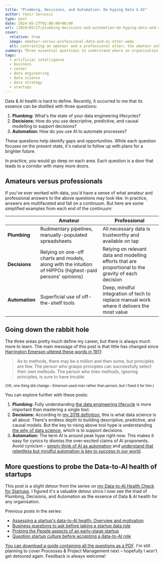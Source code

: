 ```yaml
---
title: "Plumbing, Decisions, and Automation: De-hyping Data & AI"
author: Yanir Seroussi
type: post
date: 2024-05-27T02:00:00+00:00
url: /2024/05/27/plumbing-decisions-and-automation-de-hyping-data-and-ai/
cover:
  relative: true
  image: amateur-versus-professional-data-and-ai-otter.webp
  alt: contrasting an amateur and a professional otter; the amateur asks about tools, the professional asks about plumbing, decisions, and automation
summary: Three essential questions to understand where an organisation stands when it comes to Data & AI (with zero hype).
tags:
  - artificial intelligence
  - business
  - career
  - data engineering
  - data science
  - data strategy
  - startups
---
```

Data & AI health is hard to define. Recently, it occurred to me that its essence can be distilled with three questions:
1. **Plumbing:** What's the state of your data engineering lifecycles?
2. **Decisions:** How do you use descriptive, predictive, and causal modelling to support decisions?
3. **Automation:** How do you use AI to automate processes?

These questions help identify gaps and opportunities. While each question focuses on the present state, it's natural to follow up with plans for a brighter future.

In practice, you would go deep on each area. Each question is a door that leads to a corridor with many more doors.

## Amateurs versus professionals

If you've ever worked with data, you'd have a sense of what amateur and professional answers to the above questions may look like. In practice, answers are multifaceted and fall on a continuum. But here are some simplified examples from each end of the continuum:

|                | Amateur                                                                                                   | Professional                                                                                         |
|----------------|-----------------------------------------------------------------------------------------------------------|------------------------------------------------------------------------------------------------------|
| **Plumbing**   | Rudimentary pipelines, manually-populated spreadsheets                                                    | All necessary data is trustworthy and available on tap                                               |
| **Decisions**  | Relying on one-off charts and models, along with the intuition of HiPPOs (highest-paid persons' opinions) | Relying on relevant data and modelling efforts that are proportional to the gravity of each decision |
| **Automation** | Superficial use of off-the-shelf tools                                                                    | Deep, mindful integration of tech to replace manual work where it delivers the most value            | 

## Going down the rabbit hole

The three areas pretty much define my career, but there is always much more to learn. The main message of this post is that little has changed since [Harrington Emerson uttered these words in 1911](https://yanirseroussi.com/2017/10/15/advice-for-aspiring-data-scientists-and-other-faqs/):

> As to methods, there may be a million and then some, but principles are few. The person who grasps principles can successfully select their own methods. The person who tries methods, ignoring principles, is sure to have trouble.

<small>(OK, one thing did change &ndash; Emerson used _man_ rather than _person_, but I fixed it for him.)</small>

You can explore further with these posts:
1. **Plumbing:** Fully understanding [the data engineering lifecycle](https://yanirseroussi.com/til/2024/04/05/the-data-engineering-lifecycle-is-not-going-anywhere/) is more important than mastering a single tool.
2. **Decisions:** According to [my 2018 definition](https://yanirseroussi.com/2018/07/22/defining-data-science-in-2018/), this is what data science is all about. There's endless depth to building descriptive, predictive, and causal models. But the key to rising above tool hype is understanding [the _why_ of data science](https://yanirseroussi.com/2016/09/19/ask-why-finding-motives-causes-and-purpose-in-data-science/), which is to support decisions.
3. **Automation:** The term _AI_ is around peak hype right now. This makes it easy for cynics to dismiss the over-excited claims of AI proponents. Avoid cynicism &ndash; [simply think of AI as automation](https://yanirseroussi.com/til/2023/10/06/artificial-intelligence-was-a-marketing-term-all-along-just-call-it-automation/) and [understand that relentless but mindful automation is key to success in our world](https://yanirseroussi.com/til/2024/05/25/adapting-to-the-economy-of-algorithms/).

## More questions to probe the Data-to-AI health of startups

This post is a slight detour from the series on [my Data-to-AI Health Check for Startups](https://yanirseroussi.com/data-to-ai-health-check/). I figured it's a valuable detour since I now see the triad of Plumbing, Decisions, and Automation as the essence of Data & AI health for any organisation.

Previous posts in the series:

* [Assessing a startup's data-to-AI health: Overview and motivation](https://yanirseroussi.com/2024/04/22/assessing-a-startups-data-to-ai-health/)
* [Business questions to ask before taking a startup data role](https://yanirseroussi.com/2024/05/06/business-questions-to-ask-before-taking-a-startup-data-role/)
* [Probing the People aspects of an early-stage startup](https://yanirseroussi.com/2024/05/13/probing-the-people-aspects-of-an-early-stage-startup/)
* [Question startup culture before accepting a data-to-AI role](https://yanirseroussi.com/2024/05/20/question-startup-culture-before-accepting-a-data-to-ai-role/)

[You can download a guide containing all the questions as a PDF](https://yanirseroussi.com/data-to-ai-health-check/). I'm still planning to cover Processes & Project Management next &ndash; hopefully I won't get detoured again. Feedback is always welcome!
